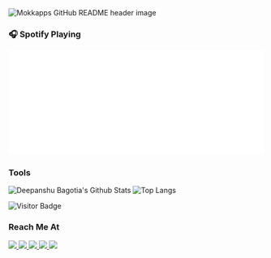 <img src="https://github.com/Bagotia16/Bagotia16/blob/main/img/I%20am%20Deepanshu%20Bagotia.gif" alt="Mokkapps GitHub README header image">

### 🎧 Spotify Playing


![spotify-github-profile](https://github.com/Bagotia16/Bagotia16/blob/main/img/default.svg)
### Tools


![Deepanshu Bagotia's Github Stats](https://github-readme-stats.vercel.app/api?username=bagotia16&count_private=true&show_icons=true&include_all_commits=true)
![Top Langs](https://github-readme-stats.vercel.app/api/top-langs/?username=Bagotia16&hide=TeX&layout=compact)

![Visitor Badge](https://visitor-badge.laobi.icu/badge?page_id=Bagotia16.bagotia16)

### Reach Me At


<a href="https://medium.com/@bagotia" alt="blackcater's blog" target="_blank">
  <img src="https://th.bing.com/th/id/OIP.OHhUfzihC_X8vYOsQ3VYfAHaEL?pid=ImgDet&rs=1" height="40" />
</a>


<a href="https://twitter.com/mr_bagotia" alt="blackcater's blog" target="_blank">
  <img src="https://www.cnet.com/a/img/H3RnMThvT8W1ayiVwa_CZ9MVyzM=/1200x630/2016/04/29/c41d9b6e-59f6-4aa3-90f2-103909f1b554/twitter-logo-corbis.jpg" height="40" />
</a>


<a href="mailto:bagotiadeepanshu@gmail.com">
  <img src="https://th.bing.com/th/id/R.6b35a93344c4eb087ecb9451007da525?rik=jaVucFWT4h4pOg&riu=http%3a%2f%2fwww.pmldaily.com%2fwp-content%2fuploads%2f2019%2f02%2fnew-gmail-still-1.jpg&ehk=3Wbswk7IaXOE7hasSq2W2ghhNrep2CQFdk7UsytHyyE%3d&risl=&pid=ImgRaw&r=0" height="40" />
</a>


<a href="https://www.linkedin.com/in/deepanshu-bagotia/">
  <img src="https://static.adweek.com/adweek.com-prod/wp-content/uploads/2019/06/LI-bug-CONTENT-2019.jpg" height="40" />
</a>


<a href="https://www.instagram.com/bagotia.deepanshu">
  <img src="https://static.dribbble.com/users/347851/screenshots/13441830/media/85afd38258ac9bfb4dba4b679038421c.png" height="40" />
</a>
